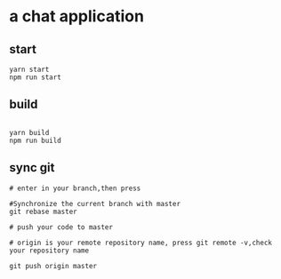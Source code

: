 # a chat application

## start

```
yarn start
npm run start
```

## build

```

yarn build
npm run build

```

## sync git

```shell
# enter in your branch,then press

#Synchronize the current branch with master
git rebase master

# push your code to master

# origin is your remote repository name, press git remote -v,check your repository name

git push origin master
```
